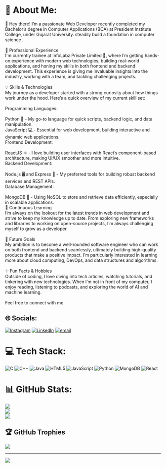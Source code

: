 # 💫 About Me:
👋 Hey there! I’m a passionate Web Developer recently completed my Bachelor’s degree in Computer Applications (BCA) at President Institute College, under Gujarat University. steadily build a foundation in computer science .<br><br>🚀 Professional Experience<br>I'm currently trainee at InfoLabz Private Limited 🏢, where I’m getting hands-on experience with modern web technologies, building real-world applications, and honing my skills in both frontend and backend development. This experience is giving me invaluable insights into the industry, working with a team, and tackling challenging projects.<br><br>💡 Skills & Technologies<br>My journey as a developer started with a strong curiosity about how things work under the hood. Here’s a quick overview of my current skill set:<br><br>Programming Languages:<br><br>Python 🐍 - My go-to language for quick scripts, backend logic, and data manipulation.<br>JavaScript 💻 - Essential for web development, building interactive and dynamic web applications.<br>Frontend Development:<br><br>ReactJS ⚛ - I love building user interfaces with React’s component-based architecture, making UI/UX smoother and more intuitive.<br>Backend Development:<br><br>Node.js 🖥 and Express 🚀 - My preferred tools for building robust backend services and REST APIs.<br>Database Management:<br><br>MongoDB 🍃 - Using NoSQL to store and retrieve data efficiently, especially in scalable applications.<br>🌱 Continuous Learning<br>I’m always on the lookout for the latest trends in web development and strive to keep my knowledge up to date. From exploring new frameworks and libraries to working on open-source projects, I’m always challenging myself to grow as a developer.<br><br>🎯 Future Goals<br>My ambition is to become a well-rounded software engineer who can work on both frontend and backend seamlessly, ultimately building high-quality products that make a positive impact. I'm particularly interested in learning more about cloud computing, DevOps, and data structures and algorithms.<br><br>✨ Fun Facts & Hobbies<br>Outside of coding, I love diving into tech articles, watching tutorials, and tinkering with new technologies. When I’m not in front of my computer, I enjoy reading, listening to podcasts, and exploring the world of AI and machine learning.<br><br>Feel free to connect with me


## 🌐 Socials:
[![Instagram](https://img.shields.io/badge/Instagram-%23E4405F.svg?logo=Instagram&logoColor=white)](https://instagram.com/vaibhav1466) [![LinkedIn](https://img.shields.io/badge/LinkedIn-%230077B5.svg?logo=linkedin&logoColor=white)](https://linkedin.com/in/vaibhavl1466) [![email](https://img.shields.io/badge/Email-D14836?logo=gmail&logoColor=white)](mailto:vaibhavl1466@gmail.com) 

# 💻 Tech Stack:
![C](https://img.shields.io/badge/c-%2300599C.svg?style=for-the-badge&logo=c&logoColor=white) ![C++](https://img.shields.io/badge/c++-%2300599C.svg?style=for-the-badge&logo=c%2B%2B&logoColor=white) ![Java](https://img.shields.io/badge/java-%23ED8B00.svg?style=for-the-badge&logo=openjdk&logoColor=white) ![HTML5](https://img.shields.io/badge/html5-%23E34F26.svg?style=for-the-badge&logo=html5&logoColor=white) ![JavaScript](https://img.shields.io/badge/javascript-%23323330.svg?style=for-the-badge&logo=javascript&logoColor=%23F7DF1E) ![Python](https://img.shields.io/badge/python-3670A0?style=for-the-badge&logo=python&logoColor=ffdd54) ![MongoDB](https://img.shields.io/badge/MongoDB-%234ea94b.svg?style=for-the-badge&logo=mongodb&logoColor=white) ![React](https://img.shields.io/badge/react-%2320232a.svg?style=for-the-badge&logo=react&logoColor=%2361DAFB)
# 📊 GitHub Stats:
![](https://github-readme-stats.vercel.app/api?username=VAIBHAV1466&theme=dark&hide_border=false&include_all_commits=false&count_private=false)<br/>
![](https://nirzak-streak-stats.vercel.app/?user=VAIBHAV1466&theme=dark&hide_border=false)<br/>
![](https://github-readme-stats.vercel.app/api/top-langs/?username=VAIBHAV1466&theme=dark&hide_border=false&include_all_commits=false&count_private=false&layout=compact)

## 🏆 GitHub Trophies
![](https://github-profile-trophy.vercel.app/?username=VAIBHAV1466&theme=radical&no-frame=false&no-bg=true&margin-w=4)

---
[![](https://visitcount.itsvg.in/api?id=VAIBHAV1466&icon=0&color=0)](https://visitcount.itsvg.in)

<!-- Proudly created with GPRM ( https://gprm.itsvg.in ) -->
